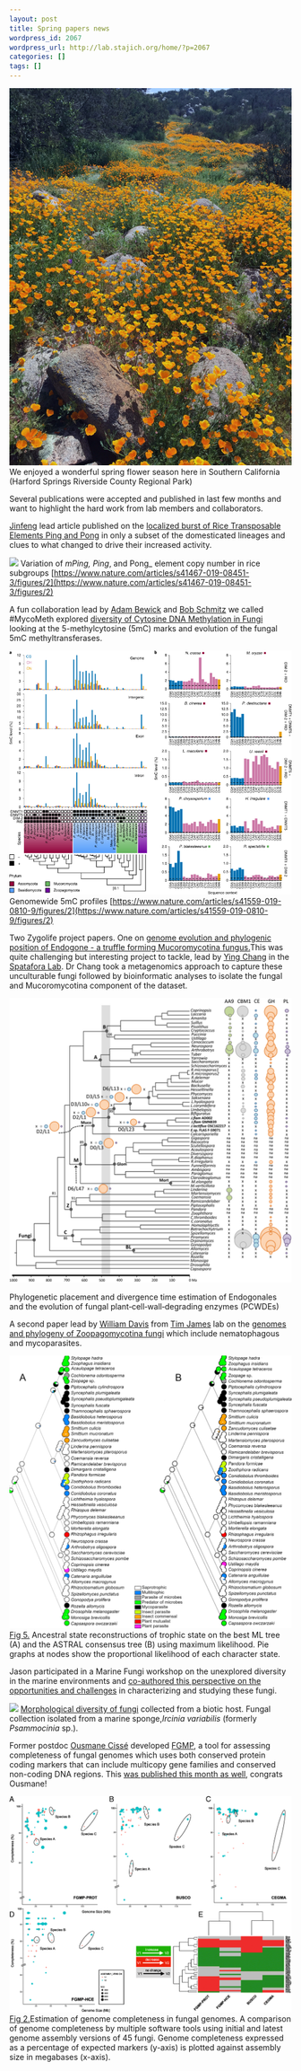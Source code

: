 ```yaml
---
layout: post
title: Spring papers news
wordpress_id: 2067
wordpress_url: http://lab.stajich.org/home/?p=2067
categories: []
tags: []
---
```

![](images/wp_upload/2019/04/IMG_0653_smaller.jpg) We enjoyed a wonderful spring flower season here in Southern California <br />(Harford Springs Riverside County Regional Park)

Several publications were accepted and published in last few months and want to highlight the hard work from lab members and collaborators.

[Jinfeng](/members/jinfeng-chen/) lead article published on the [localized burst of Rice Transposable Elements Ping and Pong](https://www.nature.com/articles/s41467-019-08451-3) in only a subset of the domesticated lineages and clues to what changed to drive their increased activity.

![](https://media.springernature.com/lw900/springer-static/image/art%3A10.1038%2Fs41467-019-08451-3/MediaObjects/41467_2019_8451_Fig2_HTML.png) Variation of _mPing, Ping_, and Pong_ element copy number in rice subgroups [https://www.nature.com/articles/s41467-019-08451-3/figures/2](https://www.nature.com/articles/s41467-019-08451-3/figures/2)

A fun collaboration lead by [Adam Bewick](https://twitter.com/bewickaj) and [Bob Schmitz](http://schmitzlab.genetics.uga.edu/) we called #MycoMeth explored [diversity of Cytosine DNA Methylation in Fungi](https://www.nature.com/articles/s41559-019-0810-9) looking at the 5-methylcytosine (5mC) marks and evolution of the fungal 5mC methyltransferases.

![](images/wp_upload/2019/04/41559_2019_810_Fig2_HTML.png)
Genomewide 5mC profiles [https://www.nature.com/articles/s41559-019-0810-9/figures/2](https://www.nature.com/articles/s41559-019-0810-9/figures/2)

Two Zygolife project papers. One on [genome evolution and phylogenic position of Endogone - a truffle forming Mucoromycotina fungus.](https://nph.onlinelibrary.wiley.com/doi/full/10.1111/nph.15613)This was quite challenging but interesting project to tackle, lead by [Ying Chang](https://joeyspataforalab.weebly.com/lab-members.html) in the [Spatafora Lab](https://joeyspataforalab.weebly.com/). Dr Chang took a metagenomics approach to capture these unculturable fungi followed by bioinformatic analyses to isolate the fungal and Mucoromycotina component of the dataset.

![](images/wp_upload/2019/04/nph15613-fig-0003-m.jpg)<figcaption>Phylogenetic placement and divergence time estimation of Endogonales and the evolution of fungal plant‐cell‐wall‐degrading enzymes (PCWDEs)

A second paper lead by [William Davis](http://umich.edu/~mycology/people.html) from [Tim James](http://umich.edu/~mycology/) lab on the [genomes and phylogeny of Zoopagomycotina fungi](https://doi.org/10.1016/j.ympev.2019.01.006) which include nematophagous and mycoparasites.

![](images/wp_upload/2019/04/1-s2.0-S105579031830558X-gr5_lrg.jpg) [Fig 5.](https://www.sciencedirect.com/science/article/pii/S105579031830558X#f0025) Ancestral state reconstructions of trophic state on the best ML tree (A) and the ASTRAL consensus tree (B) using maximum likelihood. Pie graphs at nodes show the proportional likelihood of each character state.

Jason participated in a Marine Fungi workshop on the unexplored diversity in the marine environments and [co-authored this perspective on the opportunities and challenges](https://mbio.asm.org/content/10/2/e01189-18) in characterizing and studying these fungi.

![](https://mbio.asm.org/content/mbio/10/2/e01189-18/F1.large.jpg) [Morphological diversity of fungi](https://mbio.asm.org/content/10/2/e01189-18/figures-only) collected from a biotic host. Fungal collection isolated from a marine sponge,_Ircinia variabilis_ (formerly _Psammocinia_ sp.).

Former postdoc [Ousmane Cissé](https://scholar.google.com/citations?user=sjUY-OYAAAAJ&hl=en) developed [FGMP](https://github.com/stajichlab/FGMP), a tool for assessing completeness of fungal genomes which uses both conserved protein coding markers that can include multicopy gene families and conserved non-coding DNA regions.  This [was published this month as well](https://bmcbioinformatics.biomedcentral.com/articles/10.1186/s12859-019-2782-9), congrats Ousmane!

![](images/wp_upload/2019/04/12859_2019_2782_Fig2_HTML.png) [Fig 2.](https://bmcbioinformatics.biomedcentral.com/articles/10.1186/s12859-019-2782-9#Fig2)Estimation of genome completeness in fungal genomes. A comparison of genome completeness by multiple software tools using initial and latest genome assembly versions of 45 fungi. Genome completeness expressed as a percentage of expected markers (y-axis) is plotted against assembly size in megabases (x-axis).
